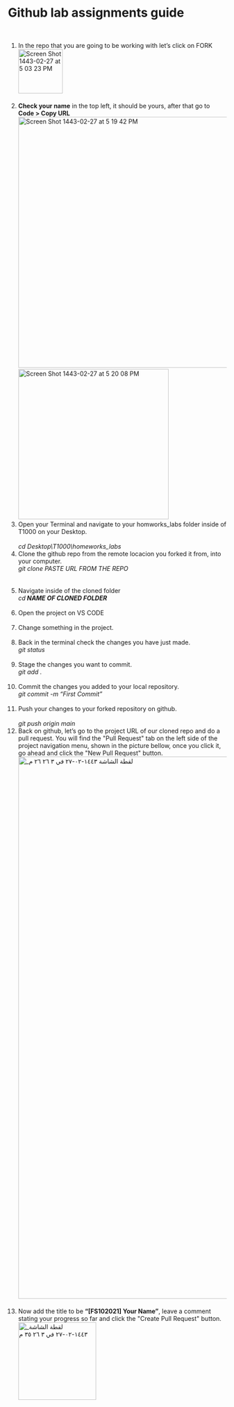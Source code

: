 <h1>
Github lab assignments guide
</h1>
<br>
<ol>
  <li>In the repo that you are going to be working with let’s click on FORK
    <br>
<img width="102" alt="Screen Shot 1443-02-27 at 5 03 23 PM" src="https://user-images.githubusercontent.com/63668672/135865423-d1f70715-f2e8-415f-9afb-8752049492f0.png"></li>

<br>
<li><strong>Check your name</strong> in the top left, it should be yours, after that go to <strong>Code > Copy URL</strong>
  <br>
<img width="578" alt="Screen Shot 1443-02-27 at 5 19 42 PM" src="https://user-images.githubusercontent.com/63668672/135868068-c1f5af71-33e0-4be9-a209-857a2ff9e3fa.png">

<br>
<img width="346" alt="Screen Shot 1443-02-27 at 5 20 08 PM" src="https://user-images.githubusercontent.com/63668672/135868137-3dedaa4f-3cbd-453d-a02d-31877fc749a3.png"></li>
  
<li>Open your Terminal and navigate to your homworks_labs folder inside of T1000 on your Desktop.
</li>

  <br>
<em>cd Desktop\T1000\homeworks_labs</em>
<br>
  
<li>Clone the github repo from the remote locacion you forked it from, into your computer.
<br>
<em>git clone PASTE URL FROM THE REPO</em>
</li>
<br>
<br>
<li>Navigate inside of the cloned folder
<br>
<em>cd<strong> NAME OF CLONED FOLDER</strong></em> </li>
<br>
<li>Open the project on VS CODE</li>

  <br>
<li>Change something in the project.</li>

  <br>
<li>Back in the terminal check the changes you have just made.
<br>
  <em>git status</em></li>
<br>
  <li>Stage the changes you want to commit.
<br>
  <em>git add .</em></li>
<br>
  <li>Commit the changes you added to your local repository.
<br>
  <em>git commit -m “First Commit”</em></li>
<br>
  
  <li>Push your changes to your forked repository on github.</li>
<br>
  <em>git push origin main</em>
<br>
    <li>Back on github, let’s go to the project URL of our cloned repo and do a pull request. You will find the "Pull Request" tab on the left side of the project navigation menu, shown in the picture bellow, once you click it, go ahead and click the "New Pull Request" button.
  <br>
<img width="1249" alt="_لقطة الشاشة ١٤٤٣-٠٢-٢٧ في ٣ ٢٦ ٢٦ م" src="https://user-images.githubusercontent.com/63668672/135867623-43aa65f9-6c5a-41d6-b463-4b1f6fdfae61.png">
  </li>

  <br>

  <li>Now add the title to be <strong>“[FS102021]  Your Name”</strong>, leave a comment stating your progress so far and click the "Create Pull Request" button.
  <br> 
<img width="179" alt="_لقطة الشاشة ١٤٤٣-٠٢-٢٧ في ٣ ٢٦ ٣٥ م" src="https://user-images.githubusercontent.com/63668672/135867567-95e9c124-516b-492b-a45e-1ba573a9bdef.png"></li>

</ol>
